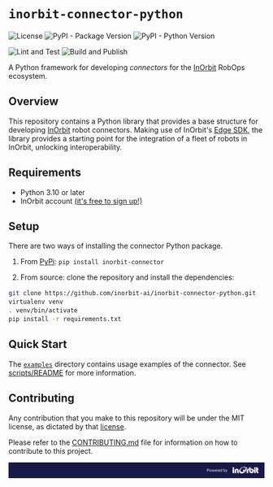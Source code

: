 # `inorbit-connector-python`

![License](https://img.shields.io/badge/License-MIT-yellow.svg) ![PyPI - Package Version](https://img.shields.io/pypi/v/inorbit-connector) ![PyPI - Python Version](https://img.shields.io/pypi/pyversions/inorbit-connector)

![Lint and Test](https://github.com/inorbit-ai/inorbit-connector-python/actions/workflows/lint-and-test.yaml/badge.svg) ![Build and Publish](https://github.com/inorbit-ai/inorbit-connector-python/actions/workflows/build-and-publish.yaml/badge.svg) 

A Python framework for developing _connectors_ for the [InOrbit](https://inorbit.ai/) RobOps ecosystem.

## Overview

This repository contains a Python library that provides a base structure for developing [InOrbit](https://inorbit.ai/) robot connectors.
Making use of InOrbit's [Edge SDK](https://developer.inorbit.ai/docs#edge-sdk), the library provides a starting point for the integration of a fleet of robots in InOrbit, unlocking interoperability.

## Requirements

- Python 3.10 or later
- InOrbit account [(it's free to sign up!)](https://control.inorbit.ai)

## Setup

There are two ways of installing the connector Python package.

1. From [PyPi](https://pypi.org/project/inorbit-connector/): `pip install inorbit-connector`

2. From source: clone the repository and install the dependencies:

```bash
git clone https://github.com/inorbit-ai/inorbit-connector-python.git
virtualenv venv
. venv/bin/activate
pip install -r requirements.txt
```

## Quick Start

The [`examples`](examples) directory contains usage examples of the connector. See [scripts/README](scripts/README.md) for more information.

## Contributing

Any contribution that you make to this repository will be under the MIT license, as dictated by that [license](https://opensource.org/licenses/MIT).

Please refer to the [CONTRIBUTING.md](CONTRIBUTING.md) file for information on how to contribute to this project.

![Powered by InOrbit](assets/inorbit_github_footer.png)
